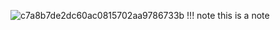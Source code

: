 ![c7a8b7de2dc60ac0815702aa9786733b](https://github.com/user-attachments/assets/4a6c8f0b-d142-4bce-8433-2b07e1beb455)
!!! note
    this is a note
